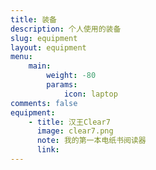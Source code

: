 ```yaml
---
title: 装备
description: 个人使用的装备
slug: equipment
layout: equipment
menu:
    main: 
        weight: -80
        params:
            icon: laptop
comments: false
equipment:
    - title: 汉王Clear7
      image: clear7.png
      note: 我的第一本电纸书阅读器
      link: 
---
```

